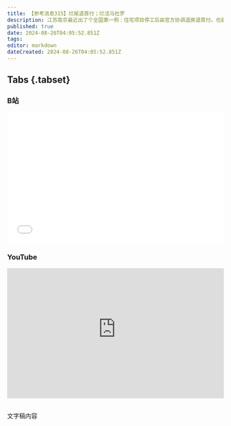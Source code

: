```yaml
---
title: 【参考消息315】烂尾退首付；烂活马杜罗
description: 江苏南京最近出了个全国第一例：住宅项目停工后由官方协调退房退首付。也就是说，原本是可以做到的，但本案例有一个特殊的前提条件，就是预售资金监管账户得有足够余额，那为什么专款专用的监管账户预售房款会不翼而飞？江苏拟规定不得新建100米以上的住宅，百米以上住宅会因为稀缺而增值，还是会因为政府管制而贬值？委内瑞拉总统选举，马杜罗宣布再次连任，但是拉美左翼支持左翼、右翼支持右翼的“楚河汉界”这次打破了。
published: true
date: 2024-08-26T04:05:52.851Z
tags: 
editor: markdown
dateCreated: 2024-08-26T04:05:52.851Z
---
```


## Tabs {.tabset}
### B站
<div style="position: relative; padding: 30% 45%;">
<iframe style="position: absolute; width: 100%; height: 100%; left: 0; top: 0;" src="//player.bilibili.com/player.html?&bvid=BV1jb42177AJ&page=1&as_wide=1&high_quality=1&danmaku=1&autoplay=0" scrolling="no" border="0" frameborder="no" framespacing="0" allowfullscreen="true"></iframe>
</div>

### YouTube
<div style="position: relative; padding: 30% 45%;">
<iframe style="position: absolute; top: 0; left: 0; width: 100%; height: 100%;" src="https://www.youtube-nocookie.com/embed/YouTubeVID" title="YouTube video player" frameborder="0" allow="accelerometer; autoplay; clipboard-write; encrypted-media; gyroscope; picture-in-picture" allowfullscreen></iframe>
</div>

## 

文字稿内容
